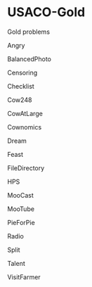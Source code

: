 # USACO-Gold
Gold problems

Angry

BalancedPhoto

Censoring

Checklist

Cow248

CowAtLarge

Cownomics

Dream

Feast

FileDirectory

HPS

MooCast

MooTube

PieForPie

Radio

Split

Talent

VisitFarmer

